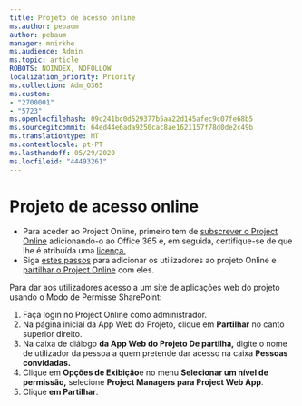 ```yaml
---
title: Projeto de acesso online
ms.author: pebaum
author: pebaum
manager: mnirkhe
ms.audience: Admin
ms.topic: article
ROBOTS: NOINDEX, NOFOLLOW
localization_priority: Priority
ms.collection: Adm_O365
ms.custom:
- "2700001"
- "5723"
ms.openlocfilehash: 09c241bc0d529377b5aa22d145afec9c07fe68b5
ms.sourcegitcommit: 64ed44e6ada9250cac8ae1621157f78d0de2c49b
ms.translationtype: MT
ms.contentlocale: pt-PT
ms.lasthandoff: 05/29/2020
ms.locfileid: "44493261"
---
```

# <a name="access-project-online"></a>Projeto de acesso online

- Para aceder ao Project Online, primeiro tem de [subscrever o Project Online](https://docs.microsoft.com/ProjectOnline/get-started-with-project-online) adicionando-o ao Office 365 e, em seguida, certifique-se de que lhe é atribuída uma [licença.](https://docs.microsoft.com/ProjectOnline/step-1-sign-up-for-project-online#next-make-sure-you-can-get-in)
- Siga [estes passos](https://docs.microsoft.com/ProjectOnline/step-2-add-people-to-project-online) para adicionar os utilizadores ao projeto Online e [partilhar o Project Online](https://docs.microsoft.com/ProjectOnline/step-2-add-people-to-project-online#4-finally-share-project-online-with-the-people-you-added) com eles.

Para dar aos utilizadores acesso a um site de aplicações web do projeto usando o Modo de Permisse SharePoint:

1. Faça login no Project Online como administrador.
2. Na página inicial da App Web do Projeto, clique em **Partilhar** no canto superior direito.
3. Na caixa de diálogo **da App Web do Projeto De partilha,** digite o nome de utilizador da pessoa a quem pretende dar acesso na caixa **Pessoas convidadas.**
4. Clique em **Opções de Exibição**e no menu **Selecionar um nível de permissão,** selecione **Project Managers para Project Web App**.
5. Clique **em Partilhar**.
